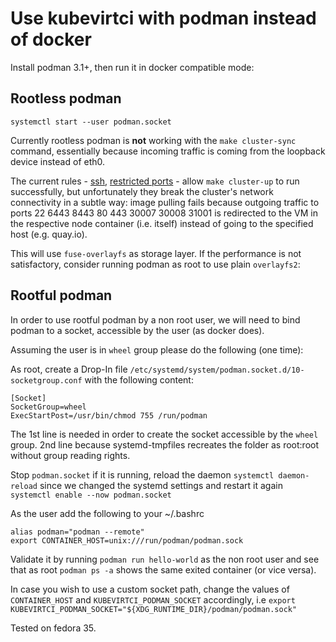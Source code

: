 # Use kubevirtci with podman instead of docker

Install podman 3.1+, then run it in docker compatible mode:

## Rootless podman

```
systemctl start --user podman.socket
```

Currently rootless podman is **not** working with the `make cluster-sync`
command, essentially because incoming traffic is coming from the loopback device
instead of eth0.

The current rules - [ssh](https://github.com/kubevirt/kubevirtci/blob/962d90cead28fc2aadcc07388b18d2479b2b6714/cluster-provision/centos8/scripts/vm.sh#L73), [restricted ports](https://github.com/kubevirt/kubevirtci/blob/962d90cead28fc2aadcc07388b18d2479b2b6714/cluster-provision/centos8/scripts/vm.sh#L83) - allow `make cluster-up` to run successfully, but
unfortunately they break the cluster's network connectivity in a subtle way:
image pulling fails because outgoing traffic to ports 22 6443 8443 80 443 30007
30008 31001 is redirected to the VM in the respective node container (i.e.
itself) instead of going to the specified host (e.g. quay.io).

This will use `fuse-overlayfs` as storage layer. If the performance is not
satisfactory, consider running podman as root to use plain `overlayfs2`:

## Rootful podman

In order to use rootful podman by a non root user, we will need to bind podman
to a socket, accessible by the user (as docker does).

Assuming the user is in `wheel` group please do the following (one time):

As root, create a Drop-In file `/etc/systemd/system/podman.socket.d/10-socketgroup.conf`
with the following content:
```
[Socket]
SocketGroup=wheel
ExecStartPost=/usr/bin/chmod 755 /run/podman
```

The 1st line is needed in order to create the socket accessible by the `wheel` group.
2nd line because systemd-tmpfiles recreates the folder as root:root without group reading rights.

Stop `podman.socket` if it is running,
reload the daemon `systemctl daemon-reload` since we changed the systemd settings
and restart it again `systemctl enable --now podman.socket`

As the user add the following to your ~/.bashrc
```
alias podman="podman --remote"
export CONTAINER_HOST=unix:///run/podman/podman.sock
```

Validate it by running `podman run hello-world` as the non root user
and see that as root `podman ps -a` shows the same exited container (or vice versa).

In case you wish to use a custom socket path, change the values of `CONTAINER_HOST`
and `KUBEVIRTCI_PODMAN_SOCKET` accordingly,
i.e `export KUBEVIRTCI_PODMAN_SOCKET="${XDG_RUNTIME_DIR}/podman/podman.sock"`

Tested on fedora 35.
